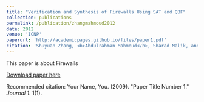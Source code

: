 ```yaml
---
title: "Verification and Synthesis of Firewalls Using SAT and QBF"
collection: publications
permalink: /publication/zhangmahmoud2012
date: 2012
venue: 'ICNP'
paperurl: 'http://academicpages.github.io/files/paper1.pdf'
citation: 'Shuyuan Zhang, <b>Abdulrahman Mahmoud</b>, Sharad Malik, and Sanjai Narain. (2009). &quot;Verification and Synthesis of Firewalls Using Sat and QBF&quot; <i>20th IEEE International Conference on Network Protocols (ICNP 2012)</i>.'
---
```


This paper is about Firewalls

[Download paper here](http://academicpages.github.io/files/paper1.pdf)

Recommended citation: Your Name, You. (2009). "Paper Title Number 1." <i>Journal 1</i>. 1(1).
